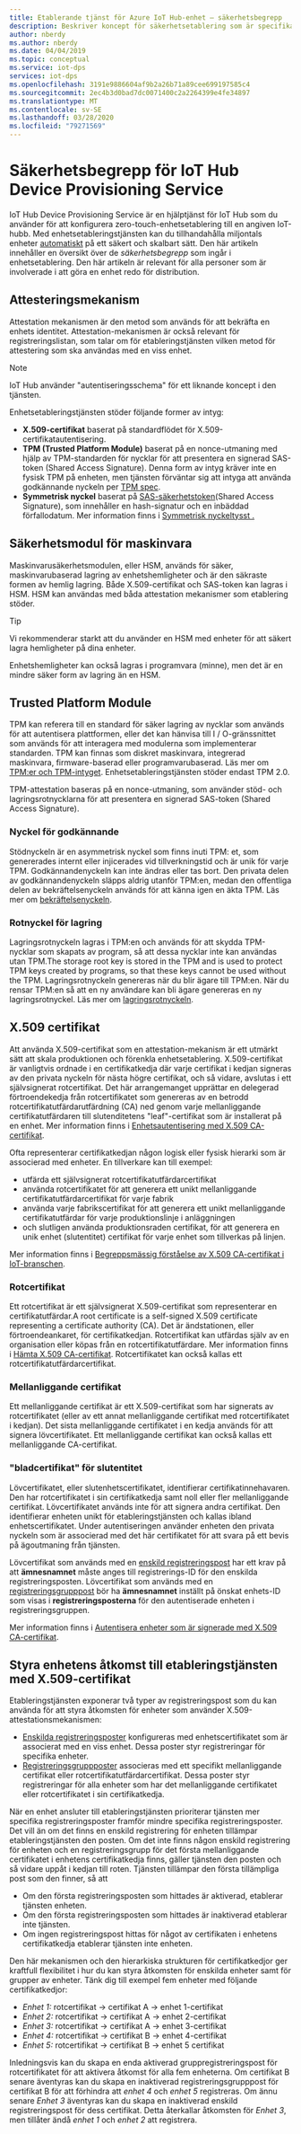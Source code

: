 ```yaml
---
title: Etablerande tjänst för Azure IoT Hub-enhet – säkerhetsbegrepp
description: Beskriver koncept för säkerhetsetablering som är specifika för enheter med DPS (Device Provisioning Service) och IoT Hub
author: nberdy
ms.author: nberdy
ms.date: 04/04/2019
ms.topic: conceptual
ms.service: iot-dps
services: iot-dps
ms.openlocfilehash: 3191e9886604af9b2a26b71a89cee699197585c4
ms.sourcegitcommit: 2ec4b3d0bad7dc0071400c2a2264399e4fe34897
ms.translationtype: MT
ms.contentlocale: sv-SE
ms.lasthandoff: 03/28/2020
ms.locfileid: "79271569"
---
```

# <a name="iot-hub-device-provisioning-service-security-concepts"></a>Säkerhetsbegrepp för IoT Hub Device Provisioning Service 

IoT Hub Device Provisioning Service är en hjälptjänst för IoT Hub som du använder för att konfigurera zero-touch-enhetsetablering till en angiven IoT-hubb. Med enhetsetableringstjänsten kan du tillhandahålla miljontals enheter [automatiskt](concepts-auto-provisioning.md) på ett säkert och skalbart sätt. Den här artikeln innehåller en översikt över de *säkerhetsbegrepp* som ingår i enhetsetablering. Den här artikeln är relevant för alla personer som är involverade i att göra en enhet redo för distribution.

## <a name="attestation-mechanism"></a>Attesteringsmekanism

Attestation mekanismen är den metod som används för att bekräfta en enhets identitet. Attestation-mekanismen är också relevant för registreringslistan, som talar om för etableringstjänsten vilken metod för attestering som ska användas med en viss enhet.

> [!NOTE]
> IoT Hub använder "autentiseringsschema" för ett liknande koncept i den tjänsten.

Enhetsetableringstjänsten stöder följande former av intyg:
* **X.509-certifikat** baserat på standardflödet för X.509-certifikatautentisering.
* **TPM (Trusted Platform Module)** baserat på en nonce-utmaning med hjälp av TPM-standarden för nycklar för att presentera en signerad SAS-token (Shared Access Signature). Denna form av intyg kräver inte en fysisk TPM på enheten, men tjänsten förväntar sig att intyga att använda godkännande nyckeln per [TPM spec](https://trustedcomputinggroup.org/work-groups/trusted-platform-module/).
* **Symmetrisk nyckel** baserat på [SAS-säkerhetstoken](../iot-hub/iot-hub-devguide-security.md#security-tokens)(Shared Access Signature), som innehåller en hash-signatur och en inbäddad förfallodatum. Mer information finns i [Symmetrisk nyckeltysst .](concepts-symmetric-key-attestation.md)


## <a name="hardware-security-module"></a>Säkerhetsmodul för maskinvara

Maskinvarusäkerhetsmodulen, eller HSM, används för säker, maskinvarubaserad lagring av enhetshemligheter och är den säkraste formen av hemlig lagring. Både X.509-certifikat och SAS-token kan lagras i HSM. HSM kan användas med båda attestation mekanismer som etablering stöder.

> [!TIP]
> Vi rekommenderar starkt att du använder en HSM med enheter för att säkert lagra hemligheter på dina enheter.

Enhetshemligheter kan också lagras i programvara (minne), men det är en mindre säker form av lagring än en HSM.

## <a name="trusted-platform-module"></a>Trusted Platform Module

TPM kan referera till en standard för säker lagring av nycklar som används för att autentisera plattformen, eller det kan hänvisa till I / O-gränssnittet som används för att interagera med modulerna som implementerar standarden. TPM kan finnas som diskret maskinvara, integrerad maskinvara, firmware-baserad eller programvarubaserad. Läs mer om [TPM:er och TPM-intyget](/windows-server/identity/ad-ds/manage/component-updates/tpm-key-attestation). Enhetsetableringstjänsten stöder endast TPM 2.0.

TPM-attestation baseras på en nonce-utmaning, som använder stöd- och lagringsrotnycklarna för att presentera en signerad SAS-token (Shared Access Signature).

### <a name="endorsement-key"></a>Nyckel för godkännande

Stödnyckeln är en asymmetrisk nyckel som finns inuti TPM: et, som genererades internt eller injicerades vid tillverkningstid och är unik för varje TPM. Godkännandenyckeln kan inte ändras eller tas bort. Den privata delen av godkännandenyckeln släpps aldrig utanför TPM:en, medan den offentliga delen av bekräftelsenyckeln används för att känna igen en äkta TPM. Läs mer om [bekräftelsenyckeln](https://technet.microsoft.com/library/cc770443(v=ws.11).aspx).

### <a name="storage-root-key"></a>Rotnyckel för lagring

Lagringsrotnyckeln lagras i TPM:en och används för att skydda TPM-nycklar som skapats av program, så att dessa nycklar inte kan användas utan TPM.The storage root key is stored in the TPM and is used to protect TPM keys created by programs, so that these keys cannot be used without the TPM. Lagringsrotnyckeln genereras när du blir ägare till TPM:en. När du rensar TPM:en så att en ny användare kan bli ägare genereras en ny lagringsrotnyckel. Läs mer om [lagringsrotnyckeln](https://technet.microsoft.com/library/cc753560(v=ws.11).aspx).

## <a name="x509-certificates"></a>X.509 certifikat

Att använda X.509-certifikat som en attestation-mekanism är ett utmärkt sätt att skala produktionen och förenkla enhetsetablering. X.509-certifikat är vanligtvis ordnade i en certifikatkedja där varje certifikat i kedjan signeras av den privata nyckeln för nästa högre certifikat, och så vidare, avslutas i ett självsignerat rotcertifikat. Det här arrangemanget upprättar en delegerad förtroendekedja från rotcertifikatet som genereras av en betrodd rotcertifikatutfärdarutfärdning (CA) ned genom varje mellanliggande certifikatutfärdaren till slutenditetens "leaf"-certifikat som är installerat på en enhet. Mer information finns i [Enhetsautentisering med X.509 CA-certifikat](/azure/iot-hub/iot-hub-x509ca-overview). 

Ofta representerar certifikatkedjan någon logisk eller fysisk hierarki som är associerad med enheter. En tillverkare kan till exempel:
- utfärda ett självsignerat rotcertifikatutfärdarcertifikat
- använda rotcertifikatet för att generera ett unikt mellanliggande certifikatutfärdarcertifikat för varje fabrik
- använda varje fabrikscertifikat för att generera ett unikt mellanliggande certifikatutfärdar för varje produktionslinje i anläggningen
- och slutligen använda produktionsraden certifikat, för att generera en unik enhet (slutentitet) certifikat för varje enhet som tillverkas på linjen. 

Mer information finns i [Begreppsmässig förståelse av X.509 CA-certifikat i IoT-branschen](/azure/iot-hub/iot-hub-x509ca-concept). 

### <a name="root-certificate"></a>Rotcertifikat

Ett rotcertifikat är ett självsignerat X.509-certifikat som representerar en certifikatutfärdar.A root certificate is a self-signed X.509 certificate representing a certificate authority (CA). Det är ändstationen, eller förtroendeankaret, för certifikatkedjan. Rotcertifikat kan utfärdas själv av en organisation eller köpas från en rotcertifikatutfärdare. Mer information finns i [Hämta X.509 CA-certifikat](/azure/iot-hub/iot-hub-security-x509-get-started#get-x509-ca-certificates). Rotcertifikatet kan också kallas ett rotcertifikatutfärdarcertifikat.

### <a name="intermediate-certificate"></a>Mellanliggande certifikat

Ett mellanliggande certifikat är ett X.509-certifikat som har signerats av rotcertifikatet (eller av ett annat mellanliggande certifikat med rotcertifikatet i kedjan). Det sista mellanliggande certifikatet i en kedja används för att signera lövcertifikatet. Ett mellanliggande certifikat kan också kallas ett mellanliggande CA-certifikat.

### <a name="end-entity-leaf-certificate"></a>"bladcertifikat" för slutentitet

Lövcertifikatet, eller slutenhetscertifikatet, identifierar certifikatinnehavaren. Den har rotcertifikatet i sin certifikatkedja samt noll eller fler mellanliggande certifikat. Lövcertifikatet används inte för att signera andra certifikat. Den identifierar enheten unikt för etableringstjänsten och kallas ibland enhetscertifikatet. Under autentiseringen använder enheten den privata nyckeln som är associerad med det här certifikatet för att svara på ett bevis på ägoutmaning från tjänsten.

Lövcertifikat som används med en [enskild registreringspost](./concepts-service.md#individual-enrollment) har ett krav på att **ämnesnamnet** måste anges till registrerings-ID för den enskilda registreringsposten. Lövcertifikat som används med en [registreringsgrupppost](./concepts-service.md#enrollment-group) bör ha **ämnesnamnet** inställt på önskat enhets-ID som visas i **registreringsposterna** för den autentiserade enheten i registreringsgruppen.

Mer information finns i [Autentisera enheter som är signerade med X.509 CA-certifikat](/azure/iot-hub/iot-hub-x509ca-overview#authenticating-devices-signed-with-x509-ca-certificates).

## <a name="controlling-device-access-to-the-provisioning-service-with-x509-certificates"></a>Styra enhetens åtkomst till etableringstjänsten med X.509-certifikat

Etableringstjänsten exponerar två typer av registreringspost som du kan använda för att styra åtkomsten för enheter som använder X.509-attestationsmekanismen:  

- [Enskilda registreringsposter](./concepts-service.md#individual-enrollment) konfigureras med enhetscertifikatet som är associerat med en viss enhet. Dessa poster styr registreringar för specifika enheter.
- [Registreringsgruppposter](./concepts-service.md#enrollment-group) associeras med ett specifikt mellanliggande certifikat eller rotcertifikatutfärdarcertifikat. Dessa poster styr registreringar för alla enheter som har det mellanliggande certifikatet eller rotcertifikatet i sin certifikatkedja. 

När en enhet ansluter till etableringstjänsten prioriterar tjänsten mer specifika registreringsposter framför mindre specifika registreringsposter. Det vill än om det finns en enskild registrering för enheten tillämpar etableringstjänsten den posten. Om det inte finns någon enskild registrering för enheten och en registreringsgrupp för det första mellanliggande certifikatet i enhetens certifikatkedja finns, gäller tjänsten den posten och så vidare uppåt i kedjan till roten. Tjänsten tillämpar den första tillämpliga post som den finner, så att

- Om den första registreringsposten som hittades är aktiverad, etablerar tjänsten enheten.
- Om den första registreringsposten som hittades är inaktiverad etablerar inte tjänsten.  
- Om ingen registreringspost hittas för något av certifikaten i enhetens certifikatkedja etablerar tjänsten inte enheten. 

Den här mekanismen och den hierarkiska strukturen för certifikatkedjor ger kraftfull flexibilitet i hur du kan styra åtkomsten för enskilda enheter samt för grupper av enheter. Tänk dig till exempel fem enheter med följande certifikatkedjor: 

- *Enhet 1:* rotcertifikat -> certifikat A -> enhet 1-certifikat
- *Enhet 2:* rotcertifikat -> certifikat A -> enhet 2-certifikat
- *Enhet 3:* rotcertifikat -> certifikat A -> enhet 3-certifikat
- *Enhet 4:* rotcertifikat -> certifikat B -> enhet 4-certifikat
- *Enhet 5:* rotcertifikat -> certifikat B -> enhet 5 certifikat

Inledningsvis kan du skapa en enda aktiverad gruppregistreringspost för rotcertifikatet för att aktivera åtkomst för alla fem enheterna. Om certifikat B senare äventyras kan du skapa en inaktiverad registreringsgrupppost för certifikat B för att förhindra att *enhet 4* och *enhet 5* registreras. Om ännu senare *Enhet 3* äventyras kan du skapa en inaktiverad enskild registreringspost för dess certifikat. Detta återkallar åtkomsten för *Enhet 3*, men tillåter ändå *enhet 1* och *enhet 2* att registrera.